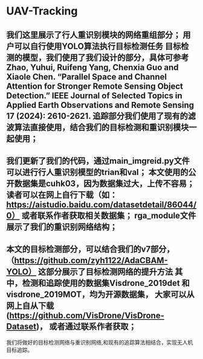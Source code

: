 # UAV-Tracking
我们这里展示了行人重识别模块的网络重组部分；
用户可以自行使用YOLO算法执行目标检测任务
目标检测的模型，我们使用了我们设计的部分，具体可参考Zhao, Yuhui, Ruifeng Yang, Chenxia Guo and Xiaole Chen. “Parallel Space and Channel Attention for Stronger Remote Sensing Object Detection.” IEEE Journal of Selected Topics in Applied Earth Observations and Remote Sensing 17 (2024): 2610-2621.
追踪部分我们使用了现有的滤波算法直接使用，结合我们的目标检测和重识别模块一起使用；
----
我们更新了我们的代码，通过main_imgreid.py文件可以进行行人重识别模型的trian和val；
本文使用的公开数据集是cuhk03，因为数据集过大，上传不容易；读者可以在网上自行下载（如：https://aistudio.baidu.com/datasetdetail/86044/0）
或者联系作者获取相关数据集；
rga_module文件展示了我们的重识别网络结构；
----
本文的目标检测部分，可以结合我们的v7部分，（https://github.com/zyh1122/AdaCBAM-YOLO）
这部分展示了目标检测网络的提升方法
其中，检测和追踪使用的数据集Visdrone_2019det 和visdrone_2019MOT，均为开源数据集，
大家可以从网上自从下载(https://github.com/VisDrone/VisDrone-Dataset)，
或者通过联系作者获取；
----
我们将做好的目标检测网络与重识别网络,和现有的追踪算法相结合，实现无人机目标追踪。
